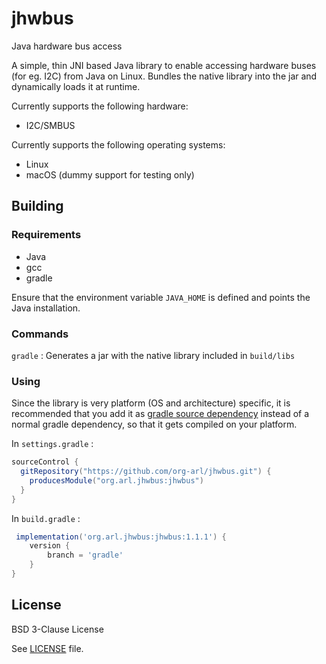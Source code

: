 # jhwbus
Java hardware bus access

A simple, thin JNI based Java library to enable accessing hardware buses (for eg. I2C) from Java on Linux. Bundles the native library into the jar and dynamically loads it at runtime.

Currently supports the following hardware:

- I2C/SMBUS

Currently supports the following operating systems:

- Linux
- macOS (dummy support for testing only)

## Building

### Requirements

- Java
- gcc
- gradle

Ensure that the environment variable `JAVA_HOME` is defined and points the Java installation.

### Commands

`gradle` : Generates a jar with the native library included in `build/libs`

### Using

Since the library is very platform (OS and architecture) specific, it is recommended that you add it as [gradle source dependency](https://blog.gradle.org/introducing-source-dependencies) instead of a normal gradle dependency, so that it gets compiled on your platform.

In `settings.gradle` : 

```groovy
sourceControl {
  gitRepository("https://github.com/org-arl/jhwbus.git") {
    producesModule("org.arl.jhwbus:jhwbus")
  }
}
```

In `build.gradle` : 
```groovy
 implementation('org.arl.jhwbus:jhwbus:1.1.1') {
    version {
        branch = 'gradle'
    }
}
```

## License

BSD 3-Clause License

See [LICENSE](/LICENSE) file.
